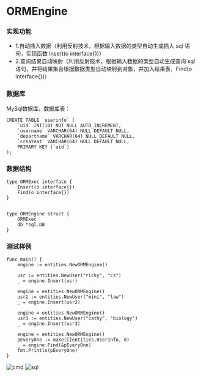 # ORMEngine
### 实现功能
- 1.自动插入数据（利用反射技术，根据输入数据的类型自动生成插入 sql 语句，实现函数 Insert(o interface{})）
- 2.查询结果自动映射（利用反射技术，根据输入数据的类型自动生成查询 sql 语句，并将结果集合根据数据类型自动映射到对象，并加入结果表，Find(o interface{})）
### 数据库
MySql数据库，数据库表：
```
CREATE TABLE `userinfo` (
    `uid` INT(10) NOT NULL AUTO_INCREMENT,
    `username` VARCHAR(64) NULL DEFAULT NULL,
    `departname` VARCHAR(64) NULL DEFAULT NULL,
    `createat` VARCHAR(64) NULL DEFAULT NULL,
    PRIMARY KEY (`uid`)
);
```
### 数据结构
```
type ORMExec interface {
	Insert(o interface{})
	Find(o interface{})
}


type ORMEngine struct {
	ORMExec
	db *sql.DB
}
```
### 测试样例
```
func main() {
	engine := entities.NewORMEngine()

	usr := entities.NewUser("ricky", "cs")
	_ = engine.Insert(usr)

	engine = entities.NewORMEngine()
	usr2 := entities.NewUser("mini", "law")
	_ = engine.Insert(usr2)

	engine = entities.NewORMEngine()
	usr3 := entities.NewUser("cathy", "biology")
	_ = engine.Insert(usr3)

	engine = entities.NewORMEngine()
	pEveryOne := make([]entities.UserInfo, 0)
	_ = engine.Find(&pEveryOne)
	fmt.Println(pEveryOne)
}
```
![cmd](https://i.loli.net/2017/12/31/5a48840716be4.png)
![sql](https://i.loli.net/2017/12/31/5a48844417e83.png)
